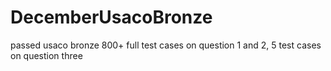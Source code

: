 # DecemberUsacoBronze
passed usaco bronze 800+ full test cases on question 1 and 2, 5 test cases on question three
